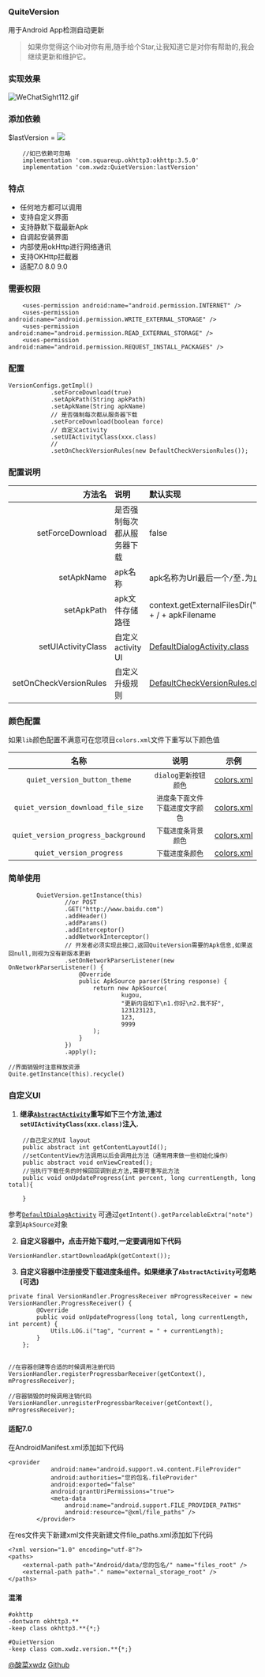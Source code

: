 ### QuiteVersion

用于Android App检测自动更新

> 如果你觉得这个lib对你有用,随手给个Star,让我知道它是对你有帮助的,我会继续更新和维护它。

### 实现效果
![WeChatSight112.gif](https://upload-images.jianshu.io/upload_images/2651056-8c50665d70685c18.gif?imageMogr2/auto-orient/strip)

### 添加依赖

$lastVersion = [![](https://jitpack.io/v/xwdz/QuiteVersion.svg)](https://jitpack.io/#xwdz/QuiteVersion)

```
    //如已依赖可忽略
    implementation 'com.squareup.okhttp3:okhttp:3.5.0'
    implementation 'com.xwdz:QuietVersion:lastVersion'
```

### 特点

- 任何地方都可以调用
- 支持自定义界面
- 支持静默下载最新Apk
- 自调起安装界面
- 内部使用okHttp进行网络通讯
- 支持OKHttp拦截器
- 适配7.0 8.0 9.0


### 需要权限
```
    <uses-permission android:name="android.permission.INTERNET" />
    <uses-permission android:name="android.permission.WRITE_EXTERNAL_STORAGE" />
    <uses-permission android:name="android.permission.READ_EXTERNAL_STORAGE" />
    <uses-permission android:name="android.permission.REQUEST_INSTALL_PACKAGES" />
```

### 配置

```
VersionConfigs.getImpl()
            .setForceDownload(true)
            .setApkPath(String apkPath)
            .setApkName(String apkName)
            // 是否强制每次都从服务器下载
            .setForceDownload(boolean force)
            // 自定义activity 
            .setUIActivityClass(xxx.class)
            // 
            .setOnCheckVersionRules(new DefaultCheckVersionRules());
```

### 配置说明


|方法名|说明|默认实现|
|---:|:---|:----|
|setForceDownload|是否强制每次都从服务器下载|false|
|setApkName|apk名称|apk名称为Url最后一个`/`至`.`为止之间内容为名称|
|setApkPath|apk文件存储路径|context.getExternalFilesDir("apk").getAbsolutePath() + / + apkFilename|
|setUIActivityClass|自定义activity UI|[DefaultDialogActivity.class](https://github.com/xwdz/QuietVersion/blob/master/lib/src/main/java/com/xwdz/version/ui/DefaultDialogActivity.java)|
|setOnCheckVersionRules|自定义升级规则|[DefaultCheckVersionRules.class](https://github.com/xwdz/QuietVersion/blob/master/lib/src/main/java/com/xwdz/version/core/DefaultCheckVersionRules.java)|


### 颜色配置
如果`lib`颜色配置不满意可在您项目`colors.xml`文件下重写以下颜色值

|名称|说明|示例|
|:--:|:--:|:--:|
|`quiet_version_button_theme`|`dialog更新按钮颜色`|[colors.xml](https://github.com/xwdz/QuietVersion/blob/master/app/src/main/res/values/colors.xml)|
|`quiet_version_download_file_size`|`进度条下面文件下载进度文字颜色`|[colors.xml](https://github.com/xwdz/QuietVersion/blob/master/app/src/main/res/values/colors.xml)|
|`quiet_version_progress_background`|`下载进度条背景颜色`|[colors.xml](https://github.com/xwdz/QuietVersion/blob/master/app/src/main/res/values/colors.xml)|
|`quiet_version_progress`|`下载进度条颜色`|[colors.xml](https://github.com/xwdz/QuietVersion/blob/master/app/src/main/res/values/colors.xml)|


### 简单使用

```
        QuietVersion.getInstance(this)
                //or POST
                .GET("http://www.baidu.com")
                .addHeader()
                .addParams()
                .addInterceptor()
                .addNetworkInterceptor()
                // 开发者必须实现此接口,返回QuiteVersion需要的Apk信息,如果返回null,则视为没有新版本更新
                .setOnNetworkParserListener(new OnNetworkParserListener() {
                    @Override
                    public ApkSource parser(String response) {
                        return new ApkSource(
                                kugou,
                                "更新内容如下\n1.你好\n2.我不好",
                                123123123,
                                123,
                                9999
                        );
                    }
                })
                .apply();

//界面销毁时注意释放资源
Quite.getInstance(this).recycle()
```

### 自定义UI


1. **继承[`AbstractActivity`](https://github.com/xwdz/QuietVersion/blob/master/lib/src/main/java/com/xwdz/version/ui/AbstractActivity.java)重写如下三个方法,通过`setUIActivityClass(xxx.class)`注入.**

```
    //自己定义的UI layout
    public abstract int getContentLayoutId();
    //setContentView方法调用以后会调用此方法（通常用来做一些初始化操作）
    public abstract void onViewCreated();
    //当执行下载任务的时候回回调到此方法,需要可重写此方法
    public void onUpdateProgress(int percent, long currentLength, long total){
    
    }
```


参考[`DefaultDialogActivity`](https://github.com/xwdz/QuietVersion/blob/master/lib/src/main/java/com/xwdz/version/ui/DefaultDialogActivity.java)
可通过`getIntent().getParcelableExtra("note")`拿到`ApkSource`对象


2. **自定义容器中，点击开始下载时,一定要调用如下代码**

```
VersionHandler.startDownloadApk(getContext());
```


3. **自定义容器中注册接受下载进度条组件。如果继承了`AbstractActivity`可忽略(可选)**

```
private final VersionHandler.ProgressReceiver mProgressReceiver = new VersionHandler.ProgressReceiver() {
        @Override
        public void onUpdateProgress(long total, long currentLength, int percent) {
            Utils.LOG.i("tag", "current = " + currentLength);
        }
    };


//在容器创建等合适的时候调用注册代码
VersionHandler.registerProgressbarReceiver(getContext(), mProgressReceiver);

//容器销毁的时候调用注销代码
VersionHandler.unregisterProgressbarReceiver(getContext(), mProgressReceiver);
```


#### 适配7.0

在AndroidManifest.xml添加如下代码

```
<provider
            android:name="android.support.v4.content.FileProvider"
            android:authorities="您的包名.fileProvider"
            android:exported="false"
            android:grantUriPermissions="true">
            <meta-data
                android:name="android.support.FILE_PROVIDER_PATHS"
                android:resource="@xml/file_paths" />
        </provider>
```

在res文件夹下新建xml文件夹新建文件file_paths.xml添加如下代码

```
<?xml version="1.0" encoding="utf-8"?>
<paths>
    <external-path path="Android/data/您的包名/" name="files_root" />
    <external-path path="." name="external_storage_root" />
</paths>
```

#### 混淆

```
#okhttp
-dontwarn okhttp3.**
-keep class okhttp3.**{*;}

#QuietVersion
-keep class com.xwdz.version.**{*;}

```

[@酸菜xwdz](http://huangxingwei.cn)
[Github](https://github.com/xwdz/QuietVersion)

